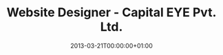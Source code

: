 ---
date: 2013-03-21T00:00:00+01:00
draft: false
title: "Website Designer - Capital EYE Pvt. Ltd."
jobTitle: "Website Designer"
company: "Capital EYE Pvt. Ltd"
location: "Kathmandu, Nepal"
duration: "Mar 2013 - Nov 2013"
---